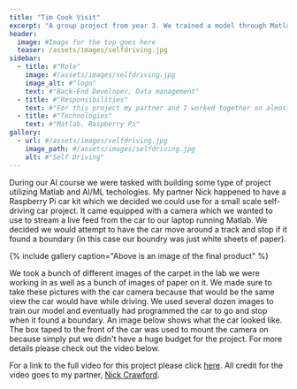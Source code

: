 ```yaml
---
title: "Tim Cook Visit"
excerpt: "A group project from year 3. We trained a model through Matlab to enable our car to follow a track."
header:
  image: #Image for the top goes here
  teaser: /assets/images/selfdriving.jpg
sidebar:
  - title: #"Role"
    image: #/assets/images/selfdriving.jpg
    image_alt: #"logo"
    text: #"Back-End Developer, Data management"
  - title: #"Responsibilities"
    text: #"For this project my partner and I worked together on almost all tasks. This included gathering the images for training, training the model, and programming the car to actually drive/stop."
  - title: #"Technologies"
    text: #"Matlab, Raspberry Pi"
gallery:
  - url: #/assets/images/selfdriving.jpg
    image_path: #/assets/images/selfdriving.jpg
    alt: #"Self Driving"
---
```


During our AI course we were tasked with building some type of project utilizing Matlab and AI/ML techologies. My partner Nick happened to have a Raspberry Pi car kit which we decided we could use for a small scale self-driving car project. It came equipped with a camera which we wanted to use to stream a live feed from the car to our laptop running Matlab. We decided we would attempt to have the car move around a track and stop if it found a boundary (in this case our boundry was just white sheets of paper).

{% include gallery caption="Above is an image of the final product" %}

We took a bunch of different images of the carpet in the lab we were working in as well as a bunch of images of paper on it. We made sure to take these pictures with the car camera because that would be the same view the car would have while driving. We used several dozen images to train our model and eventually had programmed the car to go and stop when it found a boundary. An image below shows what the car looked like. The box taped to the front of the car was used to mount the camera on because simply put we didn't have a huge budget for the project. For more details please check out the video below.

For a link to the full video for this project please click [here](https://www.youtube.com/watch?v=KHnYkcCm28w). All credit for the video goes to my partner, [Nick Crawford](https://www.linkedin.com/in/nickdcrawford/).

